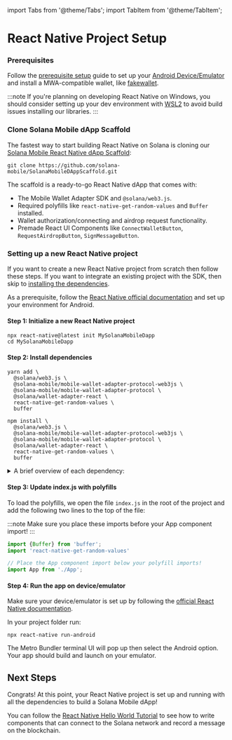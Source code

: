 import Tabs from '@theme/Tabs';
import TabItem from '@theme/TabItem';

# React Native Project Setup

### Prerequisites

Follow the [prerequisite setup](../getting-started/quickstart#prerequisite-setup) guide to set up your [Android Device/Emulator](../getting-started/quickstart#android-deviceemulator) and install a MWA-compatible wallet, like [fakewallet](../getting-started/quickstart#install-a-wallet-app).

:::note
If you're planning on developing React Native on Windows, you should consider setting up your dev environment with [WSL2](https://learn.microsoft.com/en-us/windows/wsl/install) to avoid build issues installing our libraries.
:::

### Clone Solana Mobile dApp Scaffold

The fastest way to start building React Native on Solana is cloning our [Solana Mobile React Native dApp Scaffold](https://github.com/solana-mobile/SolanaMobileDAppScaffold):

```shell
git clone https://github.com/solana-mobile/SolanaMobileDAppScaffold.git
```

The scaffold is a ready-to-go React Native dApp that comes with:
- The Mobile Wallet Adapter SDK and `@solana/web3.js`.
- Required polyfills like `react-native-get-random-values` and `Buffer` installed.
- Wallet authorization/connecting and airdrop request functionality.
- Premade React UI Components like `ConnectWalletButton`, `RequestAirdropButton`, `SignMessageButton`.


### Setting up a new React Native project

If you want to create a new React Native project from scratch then follow these steps. If you want to integrate an existing project with the SDK, then skip to [installing the dependencies](#step-2-install-dependencies).

As a prerequisite, follow the [React Native official documentation](https://reactnative.dev/docs/environment-setup) and set up your environment for Android.

#### Step 1: Initialize a new React Native project

```shell
npx react-native@latest init MySolanaMobileDapp
cd MySolanaMobileDapp
```

#### Step 2: Install dependencies

<Tabs>
<TabItem value="yarn" label="yarn">

```shell
yarn add \
  @solana/web3.js \
  @solana-mobile/mobile-wallet-adapter-protocol-web3js \
  @solana-mobile/mobile-wallet-adapter-protocol \
  @solana/wallet-adapter-react \
  react-native-get-random-values \
  buffer
```

</TabItem>
<TabItem value="npm" label="npm">


```shell
npm install \
  @solana/web3.js \
  @solana-mobile/mobile-wallet-adapter-protocol-web3js \
  @solana-mobile/mobile-wallet-adapter-protocol \
  @solana/wallet-adapter-react \
  react-native-get-random-values \
  buffer
```

</TabItem>
</Tabs>

<details>
<summary>A brief overview of each dependency:</summary>

- `@solana-mobile/mobile-wallet-adapter-protocol`: A React Native/Javascript API enabling interaction with MWA-compatible wallets.
- `@solana-mobile/mobile-wallet-adapter-protocol-web3js`: A convenience wrapper to use common primitives from [@solana/web3.js](https://github.com/solana-labs/solana-web3.js) – such as `Transaction` and `Uint8Array`.
- `@solana/web3.js`: Solana Web Library for interacting with Solana network through the [JSON RPC API](https://docs.solana.com/api/http).
- `@solana/wallet-adapter-react`: Solana Web Library where we can re-use certain React components/hooks like `ConnectionProvider`.
- `react-native-get-random-values` Secure random number generator polyfill for `web3.js` underlying Crypto library on React Native. 
- `buffer` Buffer polyfill also needed for `web3.js` on React Native.

</details>


#### Step 3: Update index.js with polyfills

To load the polyfills, we open the file `index.js` in the root of the project and add the following two lines to the top of the file:

:::note
Make sure you place these imports before your App component import!
:::

```javascript
import {Buffer} from 'buffer';
import 'react-native-get-random-values'

// Place the App component import below your polyfill imports!
import App from './App';
```

#### Step 4: Run the app on device/emulator

Make sure your device/emulator is set up by following the [official React Native documentation](https://reactnative.dev/docs/running-on-device). 

In your project folder run:
```
npx react-native run-android
```
The Metro Bundler terminal UI will pop up then select the Android option. Your app should build and launch on your emulator. 


## Next Steps

Congrats! At this point, your React Native project is set up and running with all the dependencies to build a Solana Mobile dApp!

You can follow the [React Native Hello World Tutorial](../react-native/hello_world_tutorial.md) to see how to write components that can connect to the Solana network and record a message on the blockchain.
